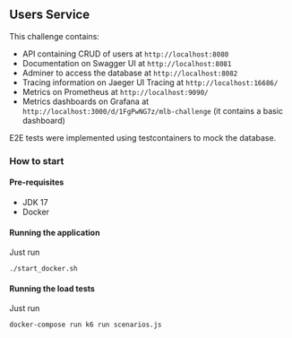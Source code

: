 ## Users Service
This challenge contains: 
- API containing CRUD of users at `http://localhost:8080`
- Documentation on Swagger UI at `http://localhost:8081`
- Adminer to access the database at `http://localhost:8082`
- Tracing information on Jaeger UI Tracing at `http://localhost:16686/`
- Metrics on Prometheus at `http://localhost:9090/`
- Metrics dashboards on Grafana at `http://localhost:3000/d/1FgPwNG7z/mlb-challenge` (it contains a basic dashboard)

E2E tests were implemented using testcontainers to mock the database.

### How to start

#### Pre-requisites

- JDK 17
- Docker

#### Running the application

Just run
```
./start_docker.sh
```

#### Running the load tests

Just run
```
docker-compose run k6 run scenarios.js
```
